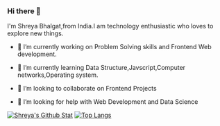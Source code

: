 

### Hi there 👋

I'm Shreya Bhalgat,from India.I am technology enthusiastic who loves to explore new things.

- 🔭 I’m currently working on Problem Solving skills and Frontend Web development.

- 🌱 I’m currently learning Data Structure,Javscript,Computer networks,Operating system.

- 👯 I’m looking to collaborate on Frontend Projects

- 🤔 I’m looking for help with Web Development and Data Science


[![Shreya's Github Stat](https://github-readme-stats.vercel.app/api?username=shreyabhalgat)](https://github.com/shreyabhalgat)
[![Top Langs](https://github-readme-stats.vercel.app/api/top-langs/?username=shreyabhalgat&layout=compact)](https://github.com/shreyabhalgat)




<!--You can find me on [![Twitter][1.2]][1], or on [![LinkedIn][2.2]][2].

<!-- Icons -->
<!--
[1.2]: http://i.imgur.com/wWzX9uB.png (twitter icon without padding)
[2.2]: https://raw.githubusercontent.com/MartinHeinz/MartinHeinz/master/linkedin-3-16.png (LinkedIn icon without padding)-->

<!-- Links to your social media accounts -->
<!--
[1]:https://twitter.com/shreya_bhalgat
[2]: https://www.linkedin.com/in/shreya-bhalgat-275828214/-->



